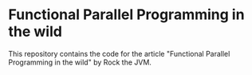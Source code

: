 # Functional Parallel Programming in the wild

This repository contains the code for the article "Functional Parallel Programming in the wild" by Rock the JVM.